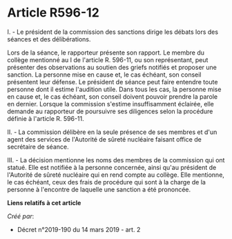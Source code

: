 # Article R596-12

I. - Le président de la commission des sanctions dirige les débats lors des séances et des délibérations.

Lors de la séance, le rapporteur présente son rapport. Le membre du collège mentionné au I de l'article R. 596-11, ou son
représentant, peut présenter des observations au soutien des griefs notifiés et proposer une sanction. La personne mise en
cause et, le cas échéant, son conseil présentent leur défense. Le président de séance peut faire entendre toute personne dont
il estime l'audition utile. Dans tous les cas, la personne mise en cause et, le cas échéant, son conseil doivent pouvoir
prendre la parole en dernier. Lorsque la commission s'estime insuffisamment éclairée, elle demande au rapporteur de
poursuivre ses diligences selon la procédure définie à l'article R. 596-11.

II. - La commission délibère en la seule présence de ses membres et d'un agent des services de l'Autorité de sûreté nucléaire
faisant office de secrétaire de séance.

III. - La décision mentionne les noms des membres de la commission qui ont statué. Elle est notifiée à la personne concernée,
ainsi qu'au président de l'Autorité de sûreté nucléaire qui en rend compte au collège. Elle mentionne, le cas échéant, ceux
des frais de procédure qui sont à la charge de la personne à l'encontre de laquelle une sanction a été prononcée.

**Liens relatifs à cet article**

_Créé par_:

  - Décret n°2019-190 du 14 mars 2019 - art. 2
